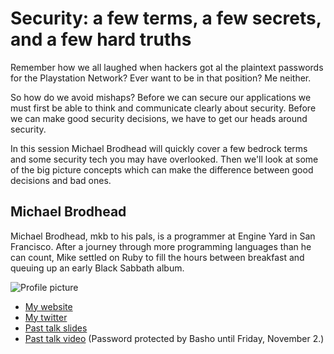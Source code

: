 # Security: a few terms, a few secrets, and a few hard truths

Remember how we all laughed when hackers got al the plaintext passwords for
the Playstation Network? Ever want to be in that position?  Me neither.

So how do we avoid mishaps? Before we can secure our applications we must
first be able to think and communicate clearly about security. Before we can
make good security decisions, we have to get our heads around security.

In this session Michael Brodhead will quickly cover a few bedrock terms and
some security tech you may have overlooked. Then we'll look at some of the big
picture concepts which can make the difference between good decisions and bad
ones.

## Michael Brodhead

Michael Brodhead, mkb to his pals, is a programmer at Engine Yard in San
Francisco.  After a journey through more programming languages than he can
count, Mike settled on Ruby to fill the hours between breakfast and queuing up
an early Black Sabbath album.

![Profile picture](https://raw.github.com/mkb/rubyconfau-2013-cfp/master/aint_no_party_like_a_GC_party/profile_picture.jpg)

- [My website](http://mojinations.com)
- [My twitter](https://twitter.com/mojinations)
- [Past talk slides](http://speakerdeck.com/mkb)
- [Past talk video](http://vimeo.com/52404661) (Password protected by Basho until Friday, November 2.)

